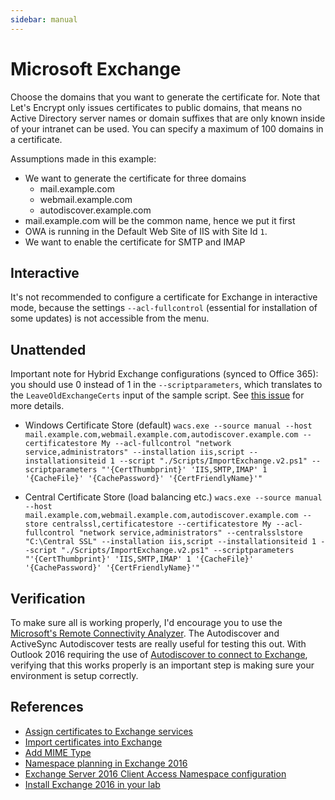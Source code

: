 ```yaml
---
sidebar: manual
---
```


# Microsoft Exchange
Choose the domains that you want to generate the certificate for. Note that Let's Encrypt only 
issues certificates to public domains, that means no Active Directory server names or domain suffixes
that are only known inside of your intranet can be used. You can specify a maximum of 100 domains 
in a certificate.

Assumptions made in this example:

- We want to generate the certificate for three domains
   - mail.example.com
   - webmail.example.com
   - autodiscover.example.com
- mail.example.com will be the common name, hence we put it first
- OWA is running in the Default Web Site of IIS with Site Id `1`.
- We want to enable the certificate for SMTP and IMAP

## Interactive
It's not recommended to configure a certificate for Exchange in interactive mode, 
because the settings `--acl-fullcontrol` (essential for installation of some updates) 
is not accessible from the menu. 

## Unattended
Important note for Hybrid Exchange configurations (synced to Office 365): you should use 0 instead of 1 in the 
`--scriptparameters`, which translates to the `LeaveOldExchangeCerts` input of the sample script. 
See [this issue](https://github.com/win-acme/win-acme/issues/1754) for more details.

- Windows Certificate Store (default)
`wacs.exe --source manual --host mail.example.com,webmail.example.com,autodiscover.example.com --certificatestore My --acl-fullcontrol "network service,administrators" --installation iis,script --installationsiteid 1 --script "./Scripts/ImportExchange.v2.ps1" --scriptparameters "'{CertThumbprint}' 'IIS,SMTP,IMAP' 1 '{CacheFile}' '{CachePassword}' '{CertFriendlyName}'"`

- Central Certificate Store (load balancing etc.)
`wacs.exe --source manual --host mail.example.com,webmail.example.com,autodiscover.example.com --store centralssl,certificatestore --certificatestore My --acl-fullcontrol "network service,administrators" --centralsslstore "C:\Central SSL" --installation iis,script --installationsiteid 1 --script "./Scripts/ImportExchange.v2.ps1" --scriptparameters "'{CertThumbprint}' 'IIS,SMTP,IMAP' 1 '{CacheFile}' '{CachePassword}' '{CertFriendlyName}'"`

## Verification
To make sure all is working properly, I'd encourage you to use the 
[Microsoft's Remote Connectivity Analyzer](https://testconnectivity.microsoft.com/). 
The Autodiscover and ActiveSync Autodiscover tests are really useful for testing this out. 
With Outlook 2016 requiring the use of [Autodiscover to connect to Exchange](http://blogs.technet.com/b/exchange/archive/2015/11/19/outlook-2016-what-exchange-admins-need-to-know.aspx), 
verifying that this works properly is an important step is making sure your environment is setup correctly.

## References
- [Assign certificates to Exchange services](https://technet.microsoft.com/en-us/library/dd351257%28v=exchg.160%29.aspx)
- [Import certificates into Exchange](https://technet.microsoft.com/en-us/library/bb124424(v=exchg.160).aspx)
- [Add MIME Type](https://support.microsoft.com/en-us/kb/326965)
- [Namespace planning in Exchange 2016](http://blogs.technet.com/b/exchange/archive/2015/10/06/namespace-planning-in-exchange-2016.aspx) 
- [Exchange Server 2016 Client Access Namespace configuration](http://exchangeserverpro.com/exchange-server-2016-client-access-namespace-configuration/)
- [Install Exchange 2016 in your lab](https://supertekboy.com/2015/09/22/install-exchange-2016-in-your-lab-part-5/)